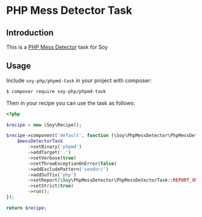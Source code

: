 # PHP Mess Detector Task

## Introduction
This is a [PHP Mess Detector](http://phpmd.org/) task for Soy

## Usage
Include `soy-php/phpmd-task` in your project with composer:

```sh
$ composer require soy-php/phpmd-task
```

Then in your recipe you can use the task as follows:
```php
<?php

$recipe = new \Soy\Recipe();

$recipe->component('default', function (\Soy\PhpMessDetector\PhpMessDetectorTask $messDetectorTask) {
    $messDetectorTask
        ->setBinary('phpmd')
        ->addTarget('.')
        ->setVerbose(true)
        ->setThrowExceptionOnError(false)
        ->addExcludePattern('vendor/')
        ->addSuffix('php')
        ->setReport(\Soy\PhpMessDetector\PhpMessDetectorTask::REPORT_XML)
        ->setStrict(true)
        ->run();
});

return $recipe;
```
